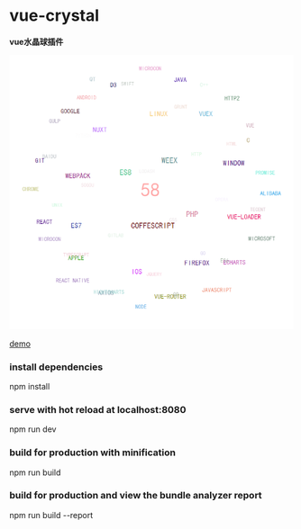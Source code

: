 # vue-crystal

**vue水晶球插件**

![](/src/assets/crystall.png)

[demo](http://www.dulinrain.top/crystalball/)

### install dependencies

npm install

### serve with hot reload at localhost:8080

npm run dev

### build for production with minification

npm run build

### build for production and view the bundle analyzer report

npm run build --report
